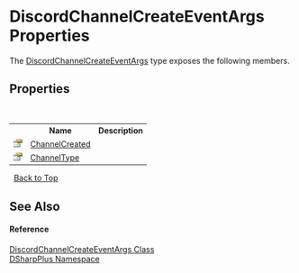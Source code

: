 # DiscordChannelCreateEventArgs Properties
 

The <a href="8598af9d-e64f-89ac-37bf-29886f07e4d6">DiscordChannelCreateEventArgs</a> type exposes the following members.


## Properties
&nbsp;<table><tr><th></th><th>Name</th><th>Description</th></tr><tr><td>![Public property](media/pubproperty.gif "Public property")</td><td><a href="1b3cfa3c-b4dc-5b81-6f3f-a71d23b0a7ee">ChannelCreated</a></td><td /></tr><tr><td>![Public property](media/pubproperty.gif "Public property")</td><td><a href="361d87f6-6125-5bc7-bae7-5d663aa51c92">ChannelType</a></td><td /></tr></table>&nbsp;
<a href="#discordchannelcreateeventargs-properties">Back to Top</a>

## See Also


#### Reference
<a href="8598af9d-e64f-89ac-37bf-29886f07e4d6">DiscordChannelCreateEventArgs Class</a><br /><a href="503971eb-de5e-a570-9922-de9500a9b1cc">DSharpPlus Namespace</a><br />